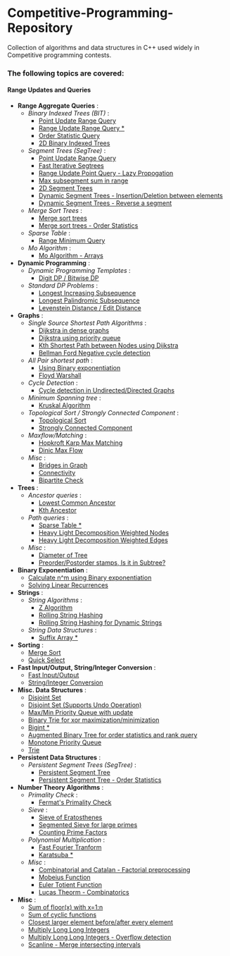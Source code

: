 # Competitive-Programming-Repository
Collection of algorithms and data structures in C++ used widely in Competitive programming contests. 

### The following topics are covered:

#### Range Updates and Queries
* **Range Aggregate Queries** :
  * *Binary Indexed Trees (BIT)* :
    * [Point Update Range Query](https://github.com/dragonslayerx/Competitive-Programming-Repository/blob/master/src/binary_indexed_tree.cpp)
    * [Range Update Range Query *](https://github.com/dragonslayerx/Competitive-Programming-Repository/blob/master/src/binary_indexed_tree_range_query_range_update.cpp)
    * [Order Statistic Query](https://github.com/dragonslayerx/Competitive-Programming-Repository/blob/master/src/binary_indexed_tree_order_stat.cpp)
    * [2D Binary Indexed Trees](https://github.com/dragonslayerx/Competitive-Programming-Repository/blob/master/src/binary_indexed_tree_2D.cpp)
  * *Segment Trees (SegTree)* :
    * [Point Update Range Query](https://github.com/dragonslayerx/Competitive-Programming-Repository/blob/master/src/segment_tree_range_query_point_update.cpp) 
    * [Fast Iterative Segtrees](https://github.com/dragonslayerx/Competitive-Programming-Repository/blob/master/src/segment_trees_interative_fast.cpp)
    * [Range Update Point Query - Lazy Propogation](https://github.com/dragonslayerx/Competitive-Programming-Repository/blob/master/src/segment_tree_range_query_range_update_lazy_propogation.cpp)
    * [Max subsegment sum in range](https://github.com/dragonslayerx/Competitive-Programming-Repository/blob/master/src/segment_tree_custom_merge_function.cpp)
    * [2D Segment Trees](https://github.com/dragonslayerx/Competitive-Programming-Repository/blob/master/src/segment_tree_2D.cpp)
    * [Dynamic Segment Trees - Insertion/Deletion between elements](https://github.com/dragonslayerx/Competitive-Programming-Repository/blob/master/src/segment_tree_dynamic_using_treaps.cpp)
    * [Dynamic Segment Trees - Reverse a segment](https://github.com/dragonslayerx/Competitive-Programming-Repository/blob/master/src/segment_tree_dynamic_reverse_subarray_using_treap.cpp)
  * *Merge Sort Trees* :
    * [Merge sort trees](https://github.com/dragonslayerx/Competitive-Programming-Repository/blob/master/src/merge_sort_trees.cpp)
    * [Merge sort trees - Order Statistics](https://github.com/dragonslayerx/Competitive-Programming-Repository/blob/master/src/merge_sort_trees_order_stat_query.cpp)  
  * *Sparse Table* :
    * [Range Minimum Query](https://github.com/dragonslayerx/Competitive-Programming-Repository/blob/master/src/range_minimum_query_sparse_table.cpp)
  * *Mo Algorithm* :
    * [Mo Algorithm - Arrays](https://github.com/dragonslayerx/Competitive-Programming-Repository/blob/master/src/mo_algorithm_offline_range_query.cpp)
* **Dynamic Programming** :
  * *Dynamic Programming Templates* :
    * [Digit DP / Bitwise DP](https://github.com/dragonslayerx/Competitive-Programming-Repository/blob/master/src/dynamic_programming_templates.cpp)
  * *Standard DP Problems* :
    * [Longest Increasing Subsequence](https://github.com/dragonslayerx/Competitive-Programming-Repository/blob/master/src/longest_increasing_subsequence_lis_binary_search.cpp)
    * [Longest Palindromic Subsequence](https://github.com/dragonslayerx/Competitive-Programming-Repository/blob/master/src/palindrome_longest_subsequence.cpp)
    * [Levenstein Distance / Edit Distance](https://github.com/dragonslayerx/Competitive-Programming-Repository/blob/master/src/edit_distance_levenstein_dynamic_programming.cpp)
* **Graphs** :
  * *Single Source Shortest Path Algorithms* :
    * [Dijkstra in dense graphs](https://github.com/dragonslayerx/Competitive-Programming-Repository/blob/master/src/dijsktra_dense_graphs.cpp)
    * [Dijkstra using priority queue](https://github.com/dragonslayerx/Competitive-Programming-Repository/blob/master/src/dijkstra_using_priority_queue.cpp)
    * [Kth Shortest Path between Nodes using Dijkstra](https://github.com/dragonslayerx/Competitive-Programming-Repository/blob/master/src/kth_shortest_path_between_nodes_graph.cpp)
    * [Bellman Ford Negative cycle detection](https://github.com/dragonslayerx/Competitive-Programming-Repository/blob/master/src/bellman_ford.cpp)
  * *All Pair shortest path* :
    * [Using Binary exponentiation](https://github.com/dragonslayerx/Competitive-Programming-Repository/blob/master/src/all_pair_shortest_path_binary_exponentation.cpp)
    * [Floyd Warshall](https://github.com/dragonslayerx/Competitive-Programming-Repository/blob/master/src/all_pair_shortest_path_floyd_warshall.cpp)
  * *Cycle Detection* :
    * [Cycle detection in Undirected/Directed Graphs](https://github.com/dragonslayerx/Competitive-Programming-Repository/blob/master/src/cycle_detection_in_graph.cpp)
  * *Minimum Spanning tree* :
    * [Kruskal Algorithm](https://github.com/dragonslayerx/Competitive-Programming-Repository/blob/master/src/kruskal_min_spanning_tree.cpp)
  * *Topological Sort / Strongly Connected Component* :
    * [Topological Sort](https://github.com/dragonslayerx/Competitive-Programming-Repository/blob/master/src/topological_sort_kosaraju.cpp)
    * [Strongly Connected Component](https://github.com/dragonslayerx/Competitive-Programming-Repository/blob/master/src/strongly_connected_components_kosaraju.cpp) 
  * *Maxflow/Matching* :
    * [Hopkroft Karp Max Matching](https://github.com/dragonslayerx/Competitive-Programming-Repository/blob/master/src/max_bipartite_matching_hopcroft_karp.cpp)
    * [Dinic Max Flow](https://github.com/dragonslayerx/Competitive-Programming-Repository/blob/master/src/max_flow_network_dinic_algorithm.cpp)
  * *Misc* :
    * [Bridges in Graph](https://github.com/dragonslayerx/Competitive-Programming-Repository/blob/master/src/bridges_in_graph.cpp)
    * [Connectivity](https://github.com/dragonslayerx/Competitive-Programming-Repository/blob/master/src/isConnected_using_bfs.cpp)
    * [Bipartite Check](https://github.com/dragonslayerx/Competitive-Programming-Repository/blob/master/src/non_bipartite_check.cpp)
* **Trees** :
    * *Ancestor queries* :
        * [Lowest Common Ancestor](https://github.com/dragonslayerx/Competitive-Programming-Repository/blob/master/src/lowest_common_ancestor_lca.cpp)
        * [Kth Ancestor](https://github.com/dragonslayerx/Competitive-Programming-Repository/blob/master/src/kth_ancestor_tree.cpp)
    * *Path queries* :
        * [Sparse Table *](https://github.com/dragonslayerx/Competitive-Programming-Repository/blob/master/src/trees_path_query_sparse_tables.cpp)
        * [Heavy Light Decomposition Weighted Nodes](https://github.com/dragonslayerx/Competitive-Programming-Repository/blob/master/src/heavy_light_decomposition_wieghted_vertices(hld).cpp)
        * [Heavy Light Decomposition Weighted Edges](https://github.com/dragonslayerx/Competitive-Programming-Repository/blob/master/src/heavy_light_decomposition_weighted_edges%20(hld).cpp)
    * *Misc* :
        * [Diameter of Tree](https://github.com/dragonslayerx/Competitive-Programming-Repository/blob/master/src/tree_diameter.cpp)
        * [Preorder/Postorder stamps, Is it in Subtree?](https://github.com/dragonslayerx/Competitive-Programming-Repository/blob/master/src/tree_dfs_preorder_postorder_isInSubtree.cpp) 
* **Binary Exponentiation** :
   * [Calculate n^m using Binary exponentiation](https://github.com/dragonslayerx/Competitive-Programming-Repository/blob/master/src/power_binary_exponentiation.cpp)
   * [Solving Linear Recurrences](https://github.com/dragonslayerx/Competitive-Programming-Repository/blob/master/src/linear_recurrence_matrix_exponentiation.cpp)
* **Strings** :
   * *String Algorithms* :
       * [Z Algorithm](https://github.com/dragonslayerx/Competitive-Programming-Repository/blob/master/src/Z_algorithm_max_prefix_match.cpp)
       * [Rolling String Hashing](https://github.com/dragonslayerx/Competitive-Programming-Repository/blob/master/src/string_hashing.cpp)
       * [Rolling String Hashing for Dynamic Strings](https://github.com/dragonslayerx/Competitive-Programming-Repository/blob/master/src/string_hashing_dynamic_segment_trees.cpp)
   * *String Data Structures* :
       * [Suffix Array *](https://github.com/dragonslayerx/Competitive-Programming-Repository/blob/master/src/untested-codes/suffix_array.cpp)
* **Sorting** :
  * [Merge Sort](https://github.com/dragonslayerx/Competitive-Programming-Repository/blob/master/src/merge_sort_count_inversion.cpp)
  * [Quick Select](https://github.com/dragonslayerx/Competitive-Programming-Repository/blob/master/src/quick_select_order_stat_linear.cpp)
* **Fast Input/Output, String/Integer Conversion** :
   * [Fast Input/Output](https://github.com/dragonslayerx/Competitive-Programming-Repository/blob/master/src/fast_readInt_writeInt_function.cpp)
   * [String/Integer Conversion](https://github.com/dragonslayerx/Competitive-Programming-Repository/blob/master/src/int2string_string2int.cpp)
* **Misc. Data Structures** :
   * [Disjoint Set](https://github.com/dragonslayerx/Competitive-Programming-Repository/blob/master/src/disjoint_set.cpp)
   * [Disjoint Set (Supports Undo Operation)](https://github.com/dragonslayerx/Competitive-Programming-Repository/blob/master/src/disjoint_set_with_undo_operation.cpp)
   * [Max/Min Priority Queue with update](https://github.com/dragonslayerx/Competitive-Programming-Repository/blob/master/src/heap_using_multiset_max_min_insert_erase_update.cpp)
   * [Binary Trie for xor maximization/minimization](https://github.com/dragonslayerx/Competitive-Programming-Repository/blob/master/src/binary_trie_max_xor.cpp)
   * [Bigint *](https://github.com/dragonslayerx/Competitive-Programming-Repository/blob/master/src/bigint_library.cpp)
   * [Augmented Binary Tree for order statistics and rank query](https://github.com/dragonslayerx/Competitive-Programming-Repository/blob/master/src/orderstat_rank_query_augmented_bst.cpp)
   * [Monotone Priority Queue](https://github.com/dragonslayerx/Competitive-Programming-Repository/blob/master/src/monotone_priority_queue.cpp)
   * [Trie](https://github.com/dragonslayerx/Competitive-Programming-Repository/blob/master/src/trie_insertion_deleteion.cpp)
* **Persistent Data Structures** :
  * *Persistent Segment Trees (SegTree)* :
    * [Persistent Segment Tree](https://github.com/dragonslayerx/Competitive-Programming-Repository/blob/master/src/segment_tree_persistent.cpp)
    * [Persistent Segment Tree - Order Statistics](https://github.com/dragonslayerx/Competitive-Programming-Repository/blob/master/src/segment_tree_persistent_order_stat.cpp)
* **Number Theory Algorithms** :
  * *Primality Check* :
      * [Fermat's Primality Check](https://github.com/dragonslayerx/Competitive-Programming-Repository/blob/master/src/primality_check_fermat.cpp)
  * *Sieve* :
      * [Sieve of Eratosthenes](https://github.com/dragonslayerx/Competitive-Programming-Repository/blob/master/src/prime_sieve.cpp)
      * [Segmented Sieve for large primes](https://github.com/dragonslayerx/Competitive-Programming-Repository/blob/master/src/segmented_sieve_large_primes.cpp)
      * [Counting Prime Factors](https://github.com/dragonslayerx/Competitive-Programming-Repository/blob/master/src/prime_factor_count.cpp)
  * *Polynomial Multiplication* :
      * [Fast Fourier Tranform](https://github.com/dragonslayerx/Competitive-Programming-Repository/blob/master/src/fast_fourier_transform_fft.cpp)
      * [Karatsuba *](https://github.com/dragonslayerx/Competitive-Programming-Repository/blob/master/src/karatsuba_polynomial_multiplication.cpp)
  * *Misc* :
      * [Combinatorial and Catalan - Factorial preprocessing](https://github.com/dragonslayerx/Competitive-Programming-Repository/blob/master/src/factorial_preprocessing.cpp)
      * [Mobeius Function](https://github.com/dragonslayerx/Competitive-Programming-Repository/blob/master/src/mobeius_function.cpp)
      * [Euler Totient Function](https://github.com/dragonslayerx/Competitive-Programming-Repository/blob/master/src/euler_phi_euler_totient_function.cpp)
      * [Lucas Theorm - Combinatorics](https://github.com/dragonslayerx/Competitive-Programming-Repository/blob/master/src/lucas_combinatorics.cpp)  
* **Misc** :
  * [Sum of floor(x) with x=1:n](https://github.com/dragonslayerx/Competitive-Programming-Repository/blob/master/src/aggreate_sqrt_distinct_values.cpp)
  * [Sum of cyclic functions](https://github.com/dragonslayerx/Competitive-Programming-Repository/blob/master/src/aggregate_cyclic_function.cpp)
  * [Closest larger element before/after every element](https://github.com/dragonslayerx/Competitive-Programming-Repository/blob/master/src/closest_max_element_before_after_index_using_stack.cpp)
  * [Multiply Long Long Integers](https://github.com/dragonslayerx/Competitive-Programming-Repository/blob/master/src/multiply_longlong_integers.cpp)
  * [Multiply Long Long Integers - Overflow detection](https://github.com/dragonslayerx/Competitive-Programming-Repository/blob/master/src/multiply_detect_overflow.cpp)
  * [Scanline - Merge intersecting intervals](https://github.com/dragonslayerx/Competitive-Programming-Repository/blob/master/src/scanline_merge_overlapping_intervals.cpp)
  
  
      
      
  
  
   
   


















